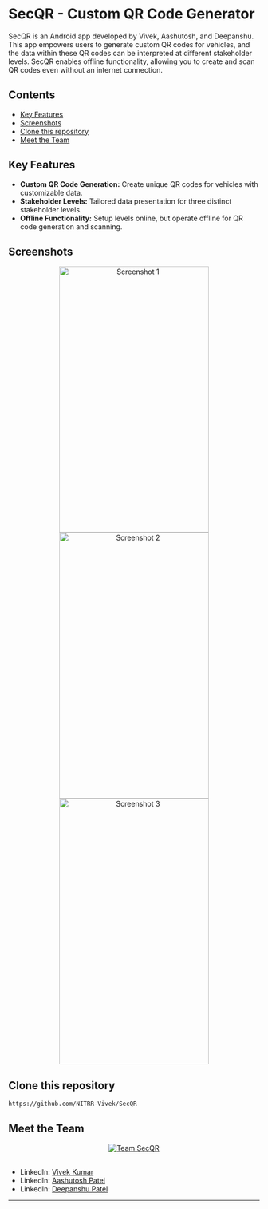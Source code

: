 # SecQR - Custom QR Code Generator

SecQR is an Android app developed by Vivek, Aashutosh, and Deepanshu. This app empowers users to generate custom QR codes for vehicles, and the data within these QR codes can be interpreted at different stakeholder levels. SecQR enables offline functionality, allowing you to create and scan QR codes even without an internet connection.

## Contents

- [Key Features](#key-features)
- [Screenshots](#screenshots)
- [Clone this repository](#clone-this-repository)
- [Meet the Team](#meet-the-team)

## Key Features

- **Custom QR Code Generation:** Create unique QR codes for vehicles with customizable data.
- **Stakeholder Levels:** Tailored data presentation for three distinct stakeholder levels.
- **Offline Functionality:** Setup levels online, but operate offline for QR code generation and scanning.

## Screenshots

<div align="center">
  <a href="https://github.com/NITRR-Vivek/SecQR" target="_blank">
    <img src="https://firebasestorage.googleapis.com/v0/b/sec-qr1.appspot.com/o/screenshot1.jpg?alt=media&token=f3c9d3a9-7fab-411c-a34c-515fe02891e0" width="300" height="533" alt="Screenshot 1">
  </a>
  <a href="https://github.com/NITRR-Vivek/SecQR" target="_blank">
    <img src="https://firebasestorage.googleapis.com/v0/b/sec-qr1.appspot.com/o/screenshot2.jpg?alt=media&token=fa6a50ad-b3f3-49b6-a70f-b87607aadb61" width="300" height="533" alt="Screenshot 2">
  </a>
  <a href="https://github.com/NITRR-Vivek/SecQR" target="_blank">
    <img src="https://firebasestorage.googleapis.com/v0/b/sec-qr1.appspot.com/o/screenshot3.jpg?alt=media&token=7ecccd4c-1371-4457-98b0-7955b9c97b4c" width="300" height="533" alt="Screenshot 3">
  </a>
</div>

## Clone this repository

```sh
https://github.com/NITRR-Vivek/SecQR
```

## Meet the Team

<div align="center">
  <a href="https://github.com/NITRR-Vivek/SecQR" target="_blank">
    <img src="https://firebasestorage.googleapis.com/v0/b/sec-qr1.appspot.com/o/team2.jpg?alt=media&token=833db88c-ead1-45fb-aba4-d12056953d0f" style="max-width: 80%; height: auto;" alt="Team SecQR">
  </a>
</div>
<br/>

- LinkedIn: [Vivek Kumar](https://www.linkedin.com/in/NITRR-Vivek/)
- LinkedIn: [Aashutosh Patel](https://www.linkedin.com/in/aashutosh-patel/)
- LinkedIn: [Deepanshu Patel](https://www.linkedin.com/in/deepanshu-patel-3b55a0228/)
 
---
